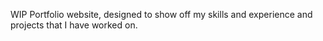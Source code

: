 WIP Portfolio website, designed to show off my skills and experience and projects that I have worked on.
